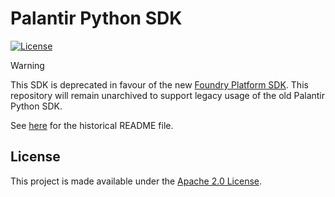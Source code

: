 # Palantir Python SDK
[![License](https://img.shields.io/badge/License-Apache%202.0-lightgrey.svg)](https://opensource.org/licenses/Apache-2.0)

> [!WARNING]
> This SDK is deprecated in favour of the new [Foundry Platform SDK](https://github.com/palantir/foundry-platform-python). This repository will remain unarchived to support legacy usage of the old Palantir Python SDK.

See [here](README.archive.md) for the historical README file.

## License
This project is made available under the [Apache 2.0 License](/LICENSE).
